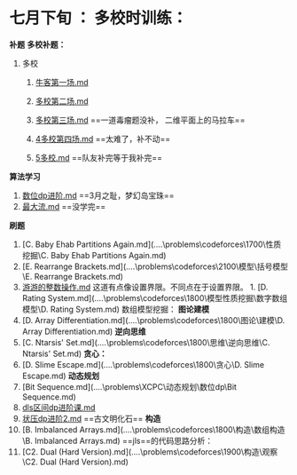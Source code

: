 # 七月下旬 ： 多校时训练：

**补题**
**多校补题：**

1. 多校
   1. [牛客第一场.md](..\..\problems\nowcoder\牛客多校\1多校.md)
   
   1. [多校第二场.md](..\..\problems\nowcoder\牛客多校\2多校.md) 
   
   1. [多校第三场.md](..\..\problems\nowcoder\牛客多校\3多校第三场.md) ==一道毒瘤题没补， 二维平面上的马拉车==
   
   1. [4多校第四场.md](..\..\problems\nowcoder\牛客多校\4多校第四场.md) ==太难了，补不动==
   
   1. [5多校.md](..\..\problems\nowcoder\牛客多校\5多校.md) ==队友补完等于我补完==

**算法学习**

1.  [数位dp进阶.md](..\..\Logrithm\动态规划\数位dp\进阶课\数位dp进阶.md)  ==3月之耻，梦幻岛宝珠==
1.  [最大流.md](..\..\Logrithm\图论\流匹配\最大流.md) ==没学完==

**刷题**
1.  [C. Baby Ehab Partitions Again.md](..\..\problems\codeforces\1700\性质挖掘\C. Baby Ehab Partitions Again.md) 
2.  [E. Rearrange Brackets.md](..\..\problems\codeforces\2100\模型\括号模型\E. Rearrange Brackets.md) 
3.   [游游的整数操作.md](..\..\problems\nowcoder\牛客周赛\模型性质挖掘\游游的整数操作.md)  这道有点像设置界限。不同点在于设置界限。
    1.  [D. Rating System.md](..\..\problems\codeforces\1800\模型性质挖掘\数字数组模型\D. Rating System.md) 数组模型挖掘：
    **图论建模**
1. [D. Array Differentiation.md](..\..\problems\codeforces\1800\图论\建模\D. Array Differentiation.md)
**逆向思维**
1.  [C. Ntarsis' Set.md](..\..\problems\codeforces\1800\思维\逆向思维\C. Ntarsis' Set.md) 
**贪心：**
1.  [D. Slime Escape.md](..\..\problems\codeforces\1800\贪心\D. Slime Escape.md) 
**动态规划**
1.  [Bit Sequence.md](..\..\problems\XCPC\动态规划\数位dp\Bit Sequence.md) 
1.  [dls区间dp进阶课.md](..\..\Logrithm\动态规划\区间dp\区间动态规划进阶\dls区间dp进阶课.md)
1.  [状压dp进阶2.md](..\..\Logrithm\动态规划\状压dp\状态压缩dp进阶\状压dp进阶2.md) ==古文明化石== 
**构造**
1.  [B. Imbalanced Arrays.md](..\..\problems\codeforces\1800\构造\数组构造\B. Imbalanced Arrays.md)  ==jls==的代码思路分析：
1.   [C2. Dual (Hard Version).md](..\..\problems\codeforces\1900\构造\观察\C2. Dual (Hard Version).md) 